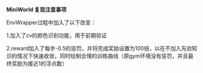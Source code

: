 **MiniWorld 复现注意事项**

EnvWrapper过程中加入了以下改变：

1.加入了cv的颜色识别功能，用于前期验证

2.reward加入了每步-0.5的惩罚，并将完成奖励设置为100倍，以在不加入先验知识的情况下快速收敛，同时绘制合理的训练曲线（原gym环境没有惩罚，并且最终奖励为接近1的浮点数）